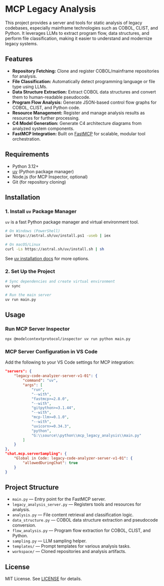 # MCP Legacy Analysis

This project provides a server and tools for static analysis of legacy codebases, especially mainframe technologies such as COBOL, CLIST, and Python. It leverages LLMs to extract program flow, data structures, and perform file classification, making it easier to understand and modernize legacy systems.

## Features

- **Repository Fetching:** Clone and register COBOL/mainframe repositories for analysis.
- **File Classification:** Automatically detect programming language or file type using LLMs.
- **Data Structure Extraction:** Extract COBOL data structures and convert them to human-readable pseudocode.
- **Program Flow Analysis:** Generate JSON-based control flow graphs for COBOL, CLIST, and Python code.
- **Resource Management:** Register and manage analysis results as resources for further processing.
- **C4 Model Generation:** Generate C4 architecture diagrams from analyzed system components.
- **FastMCP Integration:** Built on [FastMCP](https://github.com/modelcontextprotocol/fastmcp) for scalable, modular tool orchestration.

## Requirements

- Python 3.12+
- [uv](https://github.com/astral-sh/uv) (Python package manager)
- Node.js (for MCP Inspector, optional)
- Git (for repository cloning)

## Installation

### 1. Install `uv` Package Manager

`uv` is a fast Python package manager and virtual environment tool.

```bash
# On Windows (PowerShell)
iwr https://astral.sh/uv/install.ps1 -useb | iex

# On macOS/Linux
curl -Ls https://astral.sh/uv/install.sh | sh
```

See [uv installation docs](https://github.com/astral-sh/uv#installation) for more options.

### 2. Set Up the Project

```bash
# Sync dependencies and create virtual environment
uv sync

# Run the main server
uv run main.py
```

## Usage

### Run MCP Server Inspector

```bash
npx @modelcontextprotocol/inspector uv run python main.py
```

### MCP Server Configuration in VS Code

Add the following to your VS Code settings for MCP integration:

```json
"servers": {
    "legacy-code-analyzer-server-v1-01": {
        "command": "uv",
        "args": [
            "run",
            "--with",
            "fastmcp>=2.8.0",
            "--with",
            "gitpython>=3.1.44",
            "--with",
            "mcp-llm>=0.1.0",
            "--with",
            "uvicorn>=0.34.3",
            "python",
            "G:\\source\\python\\mcp_legacy_analysis\\main.py"
        ]
    }
},
"chat.mcp.serverSampling": {
    "Global in Code: legacy-code-analyzer-server-v1-01": {
        "allowedDuringChat": true
    }
}
```

## Project Structure

- `main.py` — Entry point for the FastMCP server.
- `legacy_analysis_server.py` — Registers tools and resources for analysis.
- `analysis.py` — File content retrieval and classification logic.
- `data_structure.py` — COBOL data structure extraction and pseudocode conversion.
- `flow_analysis.py` — Program flow extraction for COBOL, CLIST, and Python.
- `sampling.py` — LLM sampling helper.
- `templates/` — Prompt templates for various analysis tasks.
- `workspace/` — Cloned repositories and analysis artifacts.

## License

MIT License. See [LICENSE](LICENSE) for details.